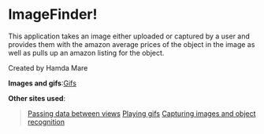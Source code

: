 # ImageFinder!
This application takes an image either uploaded or captured by a user and provides them with the amazon average prices of the object in the image as well as pulls up an amazon listing for the object.


Created by Hamda Mare

**Images and gifs**:[Gifs](https://lottiefiles.com)


**Other sites used**: 
>    [Passing data between views](https://learnappmaking.com/pass-data-between-view-controllers-swift-how-to/)
>    [Playing gifs](https://www.youtube.com/watch?v=Rm61mxcSD4U)
>    [Capturing images and object recognition](https://www.youtube.com/watch?v=p6GA8ODlnX0)
            
                 



